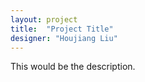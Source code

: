```yaml
---
layout: project
title:  "Project Title"
designer: "Houjiang Liu"
---
```


This would be the description.
